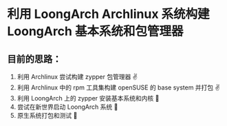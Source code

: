 # 利用 LoongArch Archlinux 系统构建 LoongArch 基本系统和包管理器

## 目前的思路：

1. 利用 Archlinux 尝试构建 zypper 包管理器 ✌
2. 利用 Archlinux 中的 rpm 工具集构建 openSUSE 的 base system 并打包 ✌
3. 利用 LoongArch 上的 zypper 安装基本系统和内核 🤏
4. 尝试在新世界启动 LoongArch 系统 🤏
5. 原生系统打包和测试 🤏
